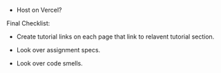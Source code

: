 - Host on Vercel?

Final Checklist:

- Create tutorial links on each page that link to relavent tutorial section.

- Look over assignment specs.

- Look over code smells.